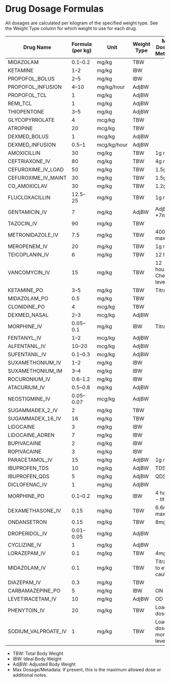 # Drug Dosage Formulas

All dosages are calculated per kilogram of the specified weight type. See the Weight Type column for which weight to use for each drug.

| Drug Name                | Formula (per kg)         | Unit           | Weight Type | Max Dosage / Metadata                |
|--------------------------|--------------------------|----------------|-------------|--------------------------------------|
| MIDAZOLAM                | 0.1–0.2                  | mg/kg          | TBW         |                                      |
| KETAMINE                 | 1–2                      | mg/kg          | IBW         |                                      |
| PROPOFOL_BOLUS           | 2–5                      | mg/kg          | IBW         |                                      |
| PROPOFOL_INFUSION        | 4–10                     | mg/kg/hour     | AdjBW       |                                      |
| PROPOFOL_TCL             | 1                        | mg/kg          | AdjBW       |                                      |
| REMI_TCL                 | 1                        | mg/kg          | AdjBW       |                                      |
| THIOPENTONE              | 3–5                      | mg/kg          | AdjBW       |                                      |
| GLYCOPYRROLATE           | 4                        | mcg/kg         | TBW         |                                      |
| ATROPINE                 | 20                       | mcg/kg         | TBW         |                                      |
| DEXMED_BOLUS             | 1                        | mcg/kg         | AdjBW       |                                      |
| DEXMED_INFUSION          | 0.5–1                    | mcg/kg/hour    | AdjBW       |                                      |
| AMOXICILLIN              | 30                       | mg/kg          | TBW         | 1g max                               |
| CEFTRIAXONE_IV           | 80                       | mg/kg          | TBW         | 4g max                               |
| CEFUROXIME_IV_LOAD       | 50                       | mg/kg          | TBW         | 1.5g max                             |
| CEFUROXIME_IV_MAINT      | 30                       | mg/kg          | TBW         | 1.5g max                             |
| CO_AMOXICLAV             | 30                       | mg/kg          | TBW         | 1.2g max                             |
| FLUCLOXACILLIN           | 12.5–25                  | mg/kg          | TBW         | 1g max                               |
| GENTAMICIN_IV            | 7                        | mg/kg          | AdjBW       | AdjBW *7mg/kg                        |
| TAZOCIN_IV               | 90                       | mg/kg          | TBW         |                                      |
| METRONIDAZOLE_IV         | 7.5                      | mg/kg          | TBW         | 400mg max                            |
| MEROPENEM_IV             | 20                       | mg/kg          | TBW         | 1g max                               |
| TEICOPLANIN_IV           | 6                        | mg/kg          | TBW         | 12 hourly                            |
| VANCOMYCIN_IV            | 15                       | mg/kg          | TBW         | 12 hourly. Check levels              |
| KETAMINE_PO              | 3–5                      | mg/kg          | TBW         | Titrate                              |
| MIDAZOLAM_PO             | 0.5                      | mg/kg          | TBW         |                                      |
| CLONIDINE_PO             | 4                        | mcg/kg         | TBW         |                                      |
| DEXMED_NASAL             | 2–3                      | mcg/kg         | AdjBW       |                                      |
| MORPHINE_IV              | 0.05–0.1                 | mg/kg          | IBW         | Titrate                              |
| FENTANYL_IV              | 1–2                      | mcg/kg         | AdjBW       |                                      |
| ALFENTANIL_IV            | 10–20                    | mcg/kg         | AdjBW       |                                      |
| SUFENTANIL_IV            | 0.1–0.3                  | mcg/kg         | AdjBW       |                                      |
| SUXAMETHONIUM_IV         | 1–2                      | mg/kg          | IBW         |                                      |
| SUXAMETHONIUM_IM         | 3–4                      | mg/kg          | IBW         |                                      |
| ROCURONIUM_IV            | 0.6–1.2                  | mg/kg          | IBW         |                                      |
| ATACURIUM_IV             | 0.5–0.8                  | mg/kg          | AdjBW       |                                      |
| NEOSTIGMINE_IV           | 0.05–0.07                | mcg/kg         | AdjBW       |                                      |
| SUGAMMADEX_2_IV          | 2                        | mg/kg          | TBW         |                                      |
| SUGAMMADEX_16_IV         | 16                       | mg/kg          | TBW         |                                      |
| LIDOCAINE                | 3                        | mg/kg          | IBW         |                                      |
| LIDOCAINE_ADREN          | 7                        | mg/kg          | IBW         |                                      |
| BUPIVACAINE              | 2                        | mg/kg          | IBW         |                                      |
| ROPIVACAINE              | 3                        | mg/kg          | IBW         |                                      |
| PARACETAMOL_IV           | 15                       | mg/kg          | AdjBW       | 1g max                               |
| IBUPROFEN_TDS            | 10                       | mg/kg          | AdjBW       | TDS                                  |
| IBUPROFEN_QDS            | 5                        | mg/kg          | AdjBW       | QDS                                  |
| DICLOFENAC_IV            | 1                        | mg/kg          | AdjBW       |                                      |
| MORPHINE_PO              | 0.1–0.2                  | mg/kg          | IBW         | 4 hourly - titrate                   |
| DEXAMETHASONE_IV         | 0.15                     | mg/kg          | TBW         | 6.6mg max                            |
| ONDANSETRON              | 0.15                     | mg/kg          | TBW         | 8mg max                              |
| DROPERIDOL_IV            | 0.01–0.05                | mg/kg          | AdjBW       |                                      |
| CYCLIZINE_IV             | 1                        | mg/kg          | AdjBW       |                                      |
| LORAZEPAM_IV             | 0.1                      | mg/kg          | TBW         | 4mg max                              |
| MIDAZOLAM_IV             | 0.1                      | mg/kg          | TBW         | Titrated to effect, caution          |
| DIAZEPAM_IV              | 0.3                      | mg/kg          | TBW         |                                      |
| CARBAMAZEPINE_PO         | 5                        | mg/kg          | IBW         | ON                                   |
| LEVETIRACETAM_IV         | 10                       | mg/kg          | AdjBW       | OD                                   |
| PHENYTOIN_IV             | 20                       | mg/kg          | TBW         | Loading dose                         |
| SODIUM_VALPROATE_IV      | 1                        | mg/kg          | TBW         | Loading dose - monitor levels        |

- TBW: Total Body Weight
- IBW: Ideal Body Weight
- AdjBW: Adjusted Body Weight
- Max Dosage/Metadata: If present, this is the maximum allowed dose or additional notes.
